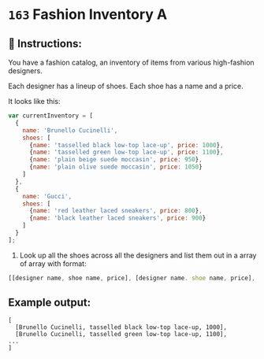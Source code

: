 # `163` Fashion Inventory A

## 📝 Instructions:

You have a fashion catalog, an inventory of items from various high-fashion designers.

Each designer has a lineup of shoes. Each shoe has a name and a price.

It looks like this:
 
```js
var currentInventory = [
  {
    name: 'Brunello Cucinelli',
    shoes: [
      {name: 'tasselled black low-top lace-up', price: 1000},
      {name: 'tasselled green low-top lace-up', price: 1100},
      {name: 'plain beige suede moccasin', price: 950},
      {name: 'plain olive suede moccasin', price: 1050}
    ]
  },
  {
    name: 'Gucci',
    shoes: [
      {name: 'red leather laced sneakers', price: 800},
      {name: 'black leather laced sneakers', price: 900}
    ]
  }
];
```

1. Look up all the shoes across all the designers and list them out in a array of array with format:

```js
[[designer name, shoe name, price], [designer name. shoe name, price], ....]
```

## Example output:

```Js
[
  [Brunello Cucinelli, tasselled black low-top lace-up, 1000],
  [Brunello Cucinelli, tasselled green low-top lace-up, 1100],
...
]
```